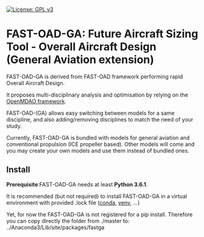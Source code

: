 [![License: GPL v3](https://img.shields.io/badge/License-GPLv3-blue.svg)](https://www.gnu.org/licenses/gpl-3.0)

FAST-OAD-GA: Future Aircraft Sizing Tool - Overall Aircraft Design (General Aviation extension)
===============================================================================================

FAST-OAD-GA is derived from FAST-OAD framework performing rapid Overall Aircraft Design.

It proposes multi-disciplinary analysis and optimisation by relying on
the [OpenMDAO framework](https://openmdao.org/).

FAST-OAD-(GA) allows easy switching between models for a same discipline, and
also adding/removing disciplines to match the need of your study.

Currently, FAST-OAD-GA is bundled with models for general aviation and conventional
propulsion (ICE propeller based). Other models will come and you may create
your own models and use them instead of bundled ones.

Install
-------

**Prerequisite**:FAST-OAD-GA needs at least **Python 3.6.1**.

It is recommended (but not required) to install FAST-OAD-GA in a virtual
environment with provided .lock file ([conda](https://docs.conda.io/en/latest/),
[venv](https://docs.python.org/3.7/library/venv.html), ...)

Yet, for now the FAST-OAD-GA is not registered for a pip install.
Therefore you can copy directly the folder from ./master to:
../Anaconda3/Lib/site/packages/fastga
